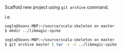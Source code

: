Scaffold new project using `git archive` command.

i.e.

```bash
seglo@Seans-MBP:~/source/scala-skeleton on master
$ mkdir ../libmagic-spike

seglo@Seans-MBP:~/source/scala-skeleton on master
$ git archive master | tar -x -C ../libmagic-spike
```
